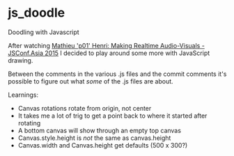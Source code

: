 # js_doodle
Doodling with Javascript

After watching [Mathieu 'p01' Henri: Making Realtime Audio-Visuals - JSConf.Asia 2015](https://www.youtube.com/watch?v=16oLi1kvLHs&feature=youtu.be)
I decided to play around some more with JavaScript drawing.

Between the comments in the various .js files and the commit comments
it's possible to figure out what _some_ of the .js files are about.

Learnings:
* Canvas rotations rotate from origin, not center
* It takes me a lot of trig to get a point back to where it started
  after rotating
* A bottom canvas will show through an empty top canvas
* Canvas.style.height is _not_ the same as canvas.height
* Canvas.width and Canvas.height get defaults (500 x 300?)
